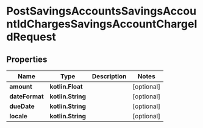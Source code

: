 
# PostSavingsAccountsSavingsAccountIdChargesSavingsAccountChargeIdRequest

## Properties
| Name | Type | Description | Notes |
| ------------ | ------------- | ------------- | ------------- |
| **amount** | **kotlin.Float** |  |  [optional] |
| **dateFormat** | **kotlin.String** |  |  [optional] |
| **dueDate** | **kotlin.String** |  |  [optional] |
| **locale** | **kotlin.String** |  |  [optional] |



